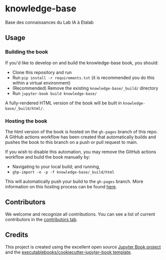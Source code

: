 # knowledge-base

Base des connaissances du Lab IA à Etalab

## Usage

### Building the book

If you'd like to develop on and build the knowledge-base book, you should:

- Clone this repository and run
- Run `pip install -r requirements.txt` (it is recommended you do this within a virtual environment)
- (Recommended) Remove the existing `knowledge-base/_build/` directory
- Run `jupyter-book build knowledge-base/`

A fully-rendered HTML version of the book will be built in `knowledge-base/_build/html/`.

### Hosting the book

The html version of the book is hosted on the `gh-pages` branch of this repo. A GitHub actions workflow has been created that automatically builds and pushes the book to this branch on a push or pull request to main.

If you wish to disable this automation, you may remove the GitHub actions workflow and build the book manually by:

- Navigating to your local build; and running,
- `ghp-import -n -p -f knowledge-base/_build/html`

This will automatically push your build to the `gh-pages` branch. More information on this hosting process can be found [here](https://jupyterbook.org/publish/gh-pages.html#manually-host-your-book-with-github-pages).

## Contributors

We welcome and recognize all contributions. You can see a list of current contributors in the [contributors tab](https://github.com/etalab-ia/knowledge_base/graphs/contributors).

## Credits

This project is created using the excellent open source [Jupyter Book project](https://jupyterbook.org/) and the [executablebooks/cookiecutter-jupyter-book template](https://github.com/executablebooks/cookiecutter-jupyter-book).
